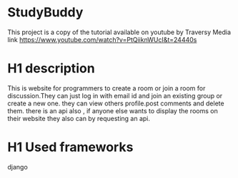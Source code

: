 # StudyBuddy
This project is a copy of the tutorial available on youtube by 
Traversy Media
link https://www.youtube.com/watch?v=PtQiiknWUcI&t=24440s

# H1 description
This is website for programmers to create a room or join a room for discussion.They can just log in with email id and join an existing group or create a new one.
they can view others profile.post comments and delete them. there is an api also , if anyone else wants to display the rooms on their website they also can by requesting an api.
# H1 Used frameworks
django

